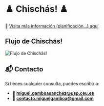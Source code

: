 # ♟️ Chischás! ♟️

🔗 [Visita más información (planificación...) aquí](https://quilt-spoonbill-e9e.notion.site/Chisch-s-por-Miguel-Gamboa-S-nchez-199dff0b3aca80ecb3c8e9e24a2b3d70)

## Flujo de Chischás!
![Flujo de Chischás!](/info/Flujo%20de%20Chischás.png)

## 📬 Contacto

Si tienes cualquier consulta, puedes escribir a:
- 📧 **miguel.gamboasanchez@usp.ceu.es**
- 📧 **contacto.miguelgamboa@gmail.com**


